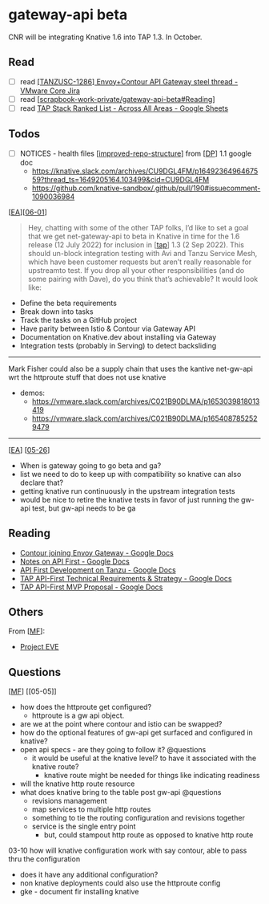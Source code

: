 # gateway-api beta
CNR will be integrating Knative 1.6 into TAP 1.3. In October.

## Read
- [ ] read [\[TANZUSC-1286\] Envoy+Contour API Gateway steel thread - VMware Core Jira](https://jira.eng.vmware.com/browse/TANZUSC-1286)
- [ ] read [[scrapbook-work-private/gateway-api-beta#Reading]]
- [ ] read [TAP Stack Ranked List - Across All Areas - Google Sheets](https://docs.google.com/spreadsheets/d/1lgVFIl96Kwldf9OSIzElqtG-mO8LvuClkmDlFsUE6Gc/edit#gid=1067174885)

## Todos
- [ ] NOTICES - health files [[improved-repo-structure]] from [[DP]] 1.1 google doc
  - https://knative.slack.com/archives/CU9DGL4FM/p1649236496467559?thread_ts=1649205164.103499&cid=CU9DGL4FM
  - https://github.com/knative-sandbox/.github/pull/190#issuecomment-1090036984


[[EA]][[06-01]]
> Hey, chatting with some of the other TAP folks, I’d like to set a goal that we get net-gateway-api to beta in Knative in time for the 1.6 release (12 July 2022) for inclusion in [[tap]] 1.3 (2 Sep 2022). This should un-block integration testing with Avi and Tanzu Service Mesh, which have been customer requests but aren’t really reasonable for upstreamto test.
> If you drop all your other responsibilities (and do some pairing with Dave), do you think that’s achievable? It would look like:

- Define the beta requirements
- Break down into tasks
- Track the tasks on a GitHub project
- Have parity between Istio & Contour via Gateway API
- Documentation on Knative.dev about installing via Gateway
- Integration tests (probably in Serving) to detect backsliding

---
Mark Fisher
could also be a supply chain that uses the kantive net-gw-api
wrt the httproute stuff that does not use knative
- demos:
  - https://vmware.slack.com/archives/C021B90DLMA/p1653039818013419
  - https://vmware.slack.com/archives/C021B90DLMA/p1654087852529479

---
[[EA]] [[05-26]]
- When is gateway going to go beta and ga?
- list we need to do to keep up with compatibility so knative can also declare  that?
- getting knative run continuously in the upstream integration tests
- would be nice to retire the knative tests in favor of just running the gw-api test, but gw-api needs to be ga

## Reading
- [Contour joining Envoy Gateway - Google Docs](https://docs.google.com/document/d/1PXX5x0j1a4dYajlkkb1BiEBEx7Y3CQW6XnS71hh-T-8/edit)
- [Notes on API First - Google Docs](https://docs.google.com/document/d/1yoDFxj24fyjHYvfch4OzYXGmRhM7OJOIlId7y1UkLho/edit)
- [API First Development on Tanzu - Google Docs](https://docs.google.com/document/d/1YSXMvIyDDD9QVSCKg7ql7gmdcO_8c_Lhm_wF_qq2IJ0/edit#)
- [TAP API-First Technical Requirements & Strategy - Google Docs](https://docs.google.com/document/d/1Z1tNvsBc8cKbxJeK0nt4rDQxNkHNPwzOnqb5y2Ku3xg/edit)
- [TAP API-First MVP Proposal - Google Docs](https://docs.google.com/document/d/1x8WOuP_2uorjp3p53Yr--SpS6wwkLsiDhnRcf29AJag/edit)

## Others
From [[MF]]:
- [Project EVE](http://eve.vmware.com/home)

## Questions
[[MF]] [[05-05]]
- how does the httproute get configured?
  - httproute is a gw api object.
- are we at the point where contour and istio can be swapped?
- how do the optional features of gw-api get surfaced and configured in knative?
- open api specs - are they going to follow it?  @questions
  - it would be useful at the knative level? to have it associated with the knative route?
    - knative route might be needed for things like indicating readiness
- will the knative http route resource
- what does knative bring to the table post gw-api @questions
  - revisions management
  - map services to multiple http routes
  - something to tie the routing configuration and revisions together
  - service is the single entry point
    - but, could stampout http route as opposed to knative http route

03-10
how will knative configuration work with say contour, able to pass thru the configuration
  - does it have any additional configuration?
  - non knative deployments could also use the httproute config
  - gke - document fir installing knative


[//begin]: # "Autogenerated link references for markdown compatibility"
[scrapbook-work-private/gateway-api-beta#Reading]: gateway-api-beta.md "gateway-api beta"
[improved-repo-structure]: ../../scrapbook/2022/improved-repo-structure.md "improved-repo-structure.md"
[DP]: ../../collaborators/DP.md "DP"
[EA]: ../../collaborators/EA.md "EA"
[06-01]: ../daily-logs/06-01.md "June 1st, Wednesday"
[tap]: tap.md "Tap"
[05-26]: ../daily-logs/05-26.md "May 26th, Thursday"
[MF]: ../../collaborators/MF.md "MF"
[//end]: # "Autogenerated link references"